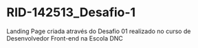 # RID-142513_Desafio-1
Landing Page criada através do Desafio 01 realizado no curso de Desenvolvedor Front-end na Escola DNC
